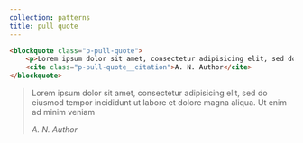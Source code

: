 ```yaml
---
collection: patterns
title: pull quote
---
```


```html
<blockquote class="p-pull-quote">
    <p>Lorem ipsum dolor sit amet, consectetur adipisicing elit, sed do eiusmod tempor incididunt ut labore et dolore magna aliqua. Ut enim ad minim veniam</p>
    <cite class="p-pull-quote__citation">A. N. Author</cite>
</blockquote>
```

<blockquote class="p-pull-quote">
    <p>Lorem ipsum dolor sit amet, consectetur adipisicing elit, sed do eiusmod tempor incididunt ut labore et dolore magna aliqua. Ut enim ad minim veniam</p>
    <cite class="p-pull-quote__citation">A. N. Author</cite>
</blockquote>
